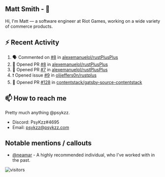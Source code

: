 <!--
[![PsyKzz's github stats](https://github-readme-stats.vercel.app/api?username=psykzz&show_icons=true)](https://github.com/anuraghazra/github-readme-stats)
-->

## Matt Smith - 👋
Hi, I'm Matt — a software engineer at Riot Games, working on a wide variety of commerce products.

## ⚡ Recent Activity

<!--START_SECTION:activity-->
1. 🗣 Commented on [#8](https://github.com/alexemanuelol/rustPlusPlus/issues/8) in [alexemanuelol/rustPlusPlus](https://github.com/alexemanuelol/rustPlusPlus)
2. 💪 Opened PR [#8](https://github.com/alexemanuelol/rustPlusPlus/pull/8) in [alexemanuelol/rustPlusPlus](https://github.com/alexemanuelol/rustPlusPlus)
3. 💪 Opened PR [#7](https://github.com/alexemanuelol/rustPlusPlus/pull/7) in [alexemanuelol/rustPlusPlus](https://github.com/alexemanuelol/rustPlusPlus)
4. ❗️ Opened issue [#9](https://github.com/olijeffers0n/rustplus/issues/9) in [olijeffers0n/rustplus](https://github.com/olijeffers0n/rustplus)
5. 💪 Opened PR [#128](https://github.com/contentstack/gatsby-source-contentstack/pull/128) in [contentstack/gatsby-source-contentstack](https://github.com/contentstack/gatsby-source-contentstack)
<!--END_SECTION:activity-->


## 📫 How to reach me

Pretty much anything @psykzz.

- Discord: PsyKzz#4695
- Email: psykzz@psykzz.com


## Notable mentions / callouts

 - [@neamar](https://github.com/neamar) - A highly recommended individual, who I've worked with in the past.


![visitors](https://visitor-badge.glitch.me/badge?page_id=psykzz/psykzz)


